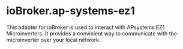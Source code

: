 # ioBroker.ap-systems-ez1
This adapter for ioBroker is used to interact with APsystems EZ1 Microinverters. It provides a convinient way to communicate with the microinverter over your local network.
